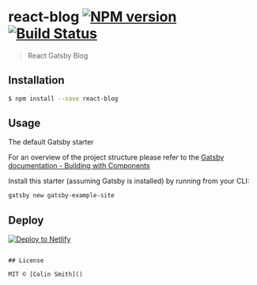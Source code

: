 # react-blog [![NPM version](https://badge.fury.io/js/react-blog.svg)](https://npmjs.org/package/react-blog) [![Build Status](https://travis-ci.org/BeardedYeti/react-blog.svg?branch=master)](https://travis-ci.org/BeardedYeti/react-blog)

> React Gatsby Blog

## Installation

```sh
$ npm install --save react-blog
```

## Usage

The default Gatsby starter

For an overview of the project structure please refer to the [Gatsby documentation - Building with Components](https://www.gatsbyjs.org/docs/building-with-components/)

Install this starter (assuming Gatsby is installed) by running from your CLI:
```sh
gatsby new gatsby-example-site
```

## Deploy

[![Deploy to Netlify](https://www.netlify.com/img/deploy/button.svg)](https://app.netlify.com/start/deploy?repository=https://github.com/gatsbyjs/gatsby-starter-default)
```

## License

MIT © [Colin Smith]()
